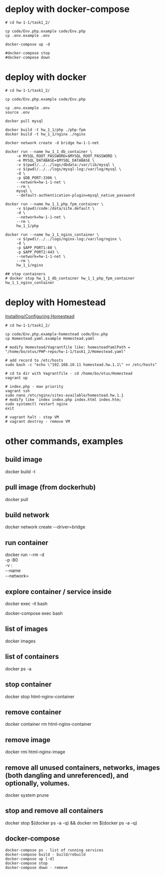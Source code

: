 # deploy with docker-compose
```
# cd hw-1-1/task1_2/

cp code/Env.php.example code/Env.php
cp .env.example .env

docker-compose up -d

#docker-compose stop
#docker-compose down
```

# deploy with docker
```
# cd hw-1-1/task1_2/

cp code/Env.php.example code/Env.php

cp .env.example .env
source .env

docker pull mysql

docker build -t hw_1_1/php ./php-fpm
docker build -t hw_1_1/nginx ./nginx

docker network create -d bridge hw-1-1-net

docker run --name hw_1_1_db_container \
     -e MYSQL_ROOT_PASSWORD=$MYSQL_ROOT_PASSWORD \
     -e MYSQL_DATABASE=$MYSQL_DATABASE \
     -v $(pwd)/../../logs/dbdata:/var/lib/mysql \
     -v $(pwd)/../../logs/mysql-log:/var/log/mysql \
     -d \
     -p $DB_PORT:3306 \
     --network=hw-1-1-net \
     --rm \
     mysql \
     --default-authentication-plugin=mysql_native_password

docker run --name hw_1_1_php_fpm_container \
     -v $(pwd)/code:/data/site.default \
     -d \
     --network=hw-1-1-net \
     --rm \
     hw_1_1/php

docker run --name hw_1_1_nginx_container \
     -v $(pwd)/../../logs/nginx-log:/var/log/nginx \
     -d \
     -p $APP_PORT1:80 \
     -p $APP_PORT2:443 \
     --network=hw-1-1-net \
     --rm \
     hw_1_1/nginx

## stop containers
# docker stop hw_1_1_db_container hw_1_1_php_fpm_container hw_1_1_nginx_container
```

# deploy with Homestead
[Installing/Configuring Homestead](https://laravel.com/docs/8.x/homestead#installing-homestead)
```
# cd hw-1-1/task1_2/

cp code/Env.php.example-homestead code/Env.php
cp Homestead.yaml.example Homestead.yaml

# modify Homestead/Vagrantfile like: homesteadYamlPath = "/home/bo/otus/PHP-repo/hw-1-1/task1_2/Homestead.yaml"

# add record to /etc/hosts
sudo bash -c "echo \"192.168.10.11 homestead.hw.1.1\" >> /etc/hosts"

# cd to dir with Vagrantfile - cd /home/bo/otus/Homestead
vagrant up

# index.php - max priority
vagrant ssh
sudo nano /etc/nginx/sites-available/homestead.hw.1.1
# modify like `index index.php index.html index.htm;`
sudo systemctl restart nginx
exit

# vagrant halt - stop VM
# vagrant destroy - remove VM
```


# other commands, examples

## build image
docker build -t <image-name> <path-to-dir-with-Dockerfile>
## pull image (from dockerhub)
docker pull <image-name>
## build network
docker network create --driver=bridge <network-name>
## run container
docker run --rm -d \
    -p <host-port>:80 \
    -v <absolute-path-to-src-on-host>:<absolute-path-to-src-in-container> \
     --name <container-name> \
     --network=<network-name> \
     <image-name>
     
## explore container / service inside
docker exec -it <container-name> bash

docker-compose exec <service-name> bash


## list of images
docker images
## list of containers
docker ps -a
## stop container
docker stop html-nginx-container
## remove container
docker container rm html-nginx-container
## remove image
docker rmi html-nginx-image
## remove all unused containers, networks, images (both dangling and unreferenced), and optionally, volumes.
docker system prune
## stop and remove all containers
docker stop $(docker ps -a -q) && docker rm $(docker ps -a -q)

## docker-compose
```
docker-compose ps - list of running services
docker-compose build - build/rebuild
docker-compose up [-d]
docker-compose stop
docker-compose down - remove
```
